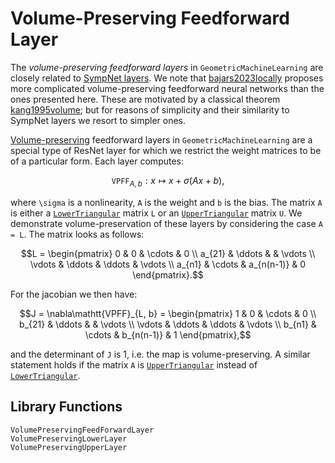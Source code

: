 # Volume-Preserving Feedforward Layer 

The *volume-preserving feedforward layers* in `GeometricMachineLearning` are closely related to [SympNet layers](@ref "SympNet Layers"). We note that [bajars2023locally](@cite) proposes more complicated volume-preserving feedforward neural networks than the ones presented here. These are motivated by a classical theorem [kang1995volume](@cite); but for reasons of simplicity and their similarity to SympNet layers we resort to simpler ones.

[Volume-preserving](@ref "Divergence-Free Vector Fields") feedforward layers in `GeometricMachineLearning` are a special type of ResNet layer for which we restrict the weight matrices to be of a particular form. Each layer computes: 

```math
\mathtt{VPFF}_{A, b}: x \mapsto x + \sigma(Ax + b),
```
where ``\sigma`` is a nonlinearity, ``A`` is the weight and ``b`` is the bias. The matrix ``A`` is either a [`LowerTriangular`](@ref) matrix ``L`` or an [`UpperTriangular`](@ref) matrix ``U``. We demonstrate volume-preservation of these layers by considering the case ``A = L``. The matrix looks as follows:

```math 
L = \begin{pmatrix}
     0 & 0 & \cdots & 0      \\
     a_{21} & \ddots &        & \vdots \\
     \vdots & \ddots & \ddots & \vdots \\
     a_{n1} & \cdots & a_{n(n-1)}      & 0 
\end{pmatrix}.
```

For the jacobian we then have:

```math 
J = \nabla\mathtt{VPFF}_{L, b} = \begin{pmatrix}
     1 & 0 & \cdots & 0      \\
     b_{21} & \ddots &        & \vdots \\
     \vdots & \ddots & \ddots & \vdots \\
     b_{n1} & \cdots & b_{n(n-1)}      & 1 
\end{pmatrix},
```
and the determinant of ``J`` is 1, i.e. the map is volume-preserving. A similar statement holds if the matrix ``A`` is [`UpperTriangular`](@ref) instead of [`LowerTriangular`](@ref).

## Library Functions 

```@docs
VolumePreservingFeedForwardLayer
VolumePreservingLowerLayer
VolumePreservingUpperLayer
```
